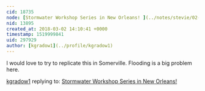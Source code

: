 ```yaml
---
cid: 18735
node: [Stormwater Workshop Series in New Orleans! ](../notes/stevie/02-01-2017/stormwater-workshop-series-in-new-orleans)
nid: 13895
created_at: 2018-03-02 14:10:41 +0000
timestamp: 1519999841
uid: 297929
author: [kgradow1](../profile/kgradow1)
---
```


I would love to try to replicate this in Somerville.  Flooding is a big problem here.

[kgradow1](../profile/kgradow1) replying to: [Stormwater Workshop Series in New Orleans! ](../notes/stevie/02-01-2017/stormwater-workshop-series-in-new-orleans)

